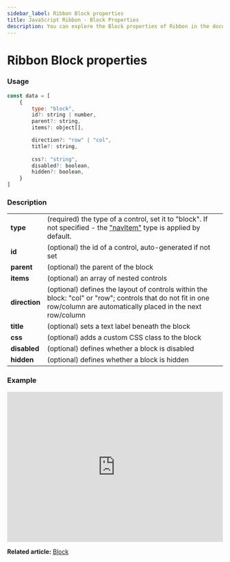 ```yaml
---
sidebar_label: Ribbon Block properties
title: JavaScript Ribbon - Block Properties 
description: You can explore the Block properties of Ribbon in the documentation of the DHTMLX JavaScript UI library. Browse developer guides and API reference, try out code examples and live demos, and download a free 30-day evaluation version of DHTMLX Suite.
---
```


# Ribbon Block properties

### Usage

~~~js
const data = [
    {
        type: "block",
        id?: string | number,
        parent?: string,
        items?: object[],

        direction?: "row" | "col",
        title?: string,
        
        css?: "string",
        disabled?: boolean,
        hidden?: boolean,
    }
]
~~~

### Description

<table>
    <tbody>
        <tr>
            <td><b>type</b></td>
            <td>(required) the type of a control, set it to "block". If not specified - the <a href="../../navitem/">"navItem"</a> type is applied by default.</td>
        </tr>
        <tr>
            <td><b>id</b></td>
            <td>(optional) the id of a control, auto-generated if not set</td>
        </tr>
         <tr>
            <td><b>parent</b></td>
            <td>(optional) the parent of the block</td>
        </tr>
        <tr>
            <td><b>items</b></td>
            <td>(optional) an array of nested controls</td>
        </tr>
        <tr>
            <td><b>direction</b></td>
            <td>(optional) defines the layout of controls within the block: "col" or "row"; controls that do not fit in one row/column are automatically placed in the next row/column</td>
        </tr>
        <tr>
            <td><b>title</b></td>
            <td>(optional) sets a text label beneath the block</td>
        </tr>
        <tr>
            <td><b>css</b></td>
            <td>(optional) adds a custom CSS class to the block</td>
        </tr>
        <tr>
            <td><b>disabled</b></td>
            <td>(optional) defines whether a block is disabled</td>
        </tr>
        <tr>
            <td><b>hidden</b></td>
            <td>(optional) defines whether a block is hidden</td>
        </tr>
    </tbody>
</table>

### Example

<iframe src="https://snippet.dhtmlx.com/nlviu82g?mode=html" frameborder="0" class="snippet_iframe" width="100%" height="350"></iframe>

**Related article:** [Block](ribbon/block.md)